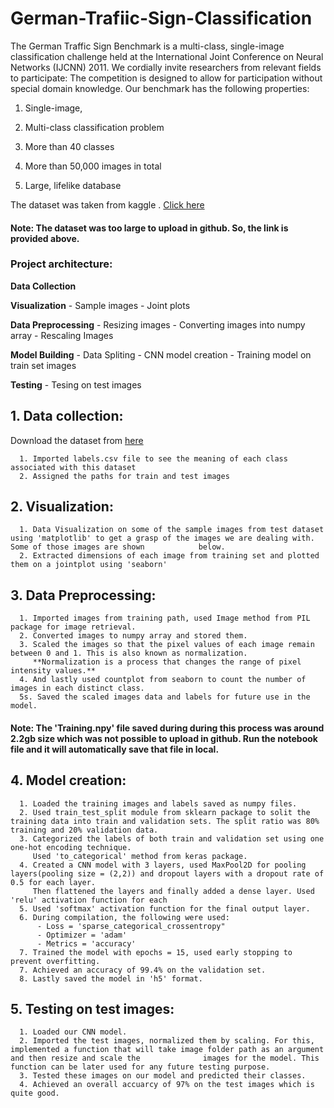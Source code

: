 # German-Trafiic-Sign-Classification 

The German Traffic Sign Benchmark is a multi-class, single-image classification challenge held at the International Joint Conference on Neural Networks (IJCNN) 2011. We cordially invite researchers from relevant fields to participate: The competition is designed to allow for participation without special domain knowledge. Our benchmark has the following properties: 

  

1. Single-image,  

2. Multi-class classification problem 

3. More than 40 classes 

4. More than 50,000 images in total 

5. Large, lifelike database 

 

The dataset was taken from kaggle . [Click here](https://www.kaggle.com/meowmeowmeowmeowmeow/gtsrb-german-traffic-sign)

#### Note: The dataset was too large to upload in github. So, the link is provided above.

### Project architecture:

**Data Collection**

**Visualization**
      - Sample images
      - Joint plots
      
**Data Preprocessing**
      - Resizing images
      - Converting images into numpy array
      - Rescaling Images
      
**Model Building**
      - Data Spliting
      - CNN model creation
      - Training model on train set images
      
**Testing**
      - Tesing on test images
      
      
## 1. Data collection:

Download the dataset from [here](https://www.kaggle.com/meowmeowmeowmeowmeow/gtsrb-german-traffic-sign)

      1. Imported labels.csv file to see the meaning of each class associated with this dataset
      2. Assigned the paths for train and test images
      
## 2. Visualization:

      1. Data Visualization on some of the sample images from test dataset using 'matplotlib' to get a grasp of the images we are dealing with. Some of those images are shown            below.
      2. Extracted dimensions of each image from training set and plotted them on a jointplot using 'seaborn'
      
## 3. Data Preprocessing:

      1. Imported images from training path, used Image method from PIL package for image retrieval.
      2. Converted images to numpy array and stored them.
      3. Scaled the images so that the pixel values of each image remain between 0 and 1. This is also known as normalization.
         **Normalization is a process that changes the range of pixel intensity values.**
      4. And lastly used countplot from seaborn to count the number of images in each distinct class.
      5s. Saved the scaled images data and labels for future use in the model.
      
#### Note: The 'Training.npy' file saved during during this process was around 2.2gb size which was not possible to upload in github. Run the notebook file and it will automatically save that file in local.

## 4. Model creation:
      
      1. Loaded the training images and labels saved as numpy files.
      2. Used train_test_split module from sklearn package to solit the training data into train and validation sets. The split ratio was 80% training and 20% validation data.
      3. Categorized the labels of both train and validation set using one one-hot encoding technique. 
         Used 'to_categorical' method from keras package.
      4. Created a CNN model with 3 layers, used MaxPool2D for pooling layers(pooling size = (2,2)) and dropout layers with a dropout rate of 0.5 for each layer.
         Then flattened the layers and finally added a dense layer. Used 'relu' activation function for each
      5. Used 'softmax' activation function for the final output layer.
      6. During compilation, the following were used:
          - Loss = 'sparse_categorical_crossentropy"
          - Optimizer = 'adam'
          - Metrics = 'accuracy'
      7. Trained the model with epochs = 15, used early stopping to prevent overfitting.
      7. Achieved an accuracy of 99.4% on the validation set.
      8. Lastly saved the model in 'h5' format.

## 5. Testing on test images:
      
      1. Loaded our CNN model.
      2. Imported the test images, normalized them by scaling. For this, implemented a function that will take image folder path as an argument and then resize and scale the              images for the model. This function can be later used for any future testing purpose.
      3. Tested these images on our model and predicted their classes.
      4. Achieved an overall accuarcy of 97% on the test images which is quite good.
